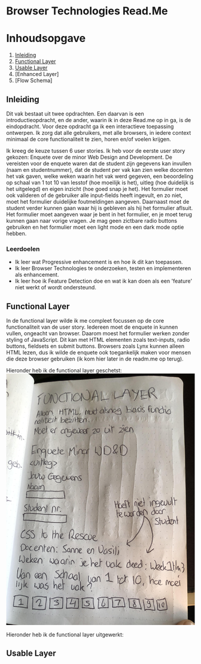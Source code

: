 # Browser Technologies Read.Me

# Inhoudsopgave
1.  [Inleiding](#inleiding)
2.  [Functional Layer](#functional-layer)
3.  [Usable Layer](#usable-layer)
4.  [Enhanced Layer]
5.  [Flow Schema]

## Inleiding <a name="inleiding"></a>
Dit vak bestaat uit twee opdrachten. Een daarvan is een introductieopdracht, en de ander, waarin ik in deze Read.me op in ga, is de eindopdracht. Voor deze opdracht ga ik een interactieve toepassing ontwerpen. Ik zorg dat alle gebruikers, met alle browsers, in iedere context minimaal de core functionaliteit te zien, horen en/of voelen krijgen.

Ik kreeg de keuze tussen 6 user stories. Ik heb voor de eerste user story gekozen: Enquete over de minor Web Design and Development. De vereisten voor de enquete waren dat de student zijn gegevens kan invullen (naam en studentnummer), dat de student per vak kan zien welke docenten het vak gaven, welke weken waarin het vak werd gegeven, een beoordeling op schaal van 1 tot 10 van lesstof (hoe moeilijk is het), uitleg (hoe duidelijk is het uitgelegd) en eigen inzicht (hoe goed snap je het). Het formulier moet ook valideren of de gebruiker alle input-fields heeft ingevult, en zo niet, moet het formulier duidelijke foutmeldingen aangeven. Daarnaast moet de student verder kunnen gaan waar hij is gebleven als hij het formulier aflsuit. Het formulier moet aangeven waar je bent in het formulier, en je moet terug kunnen gaan naar vorige vragen. Je mag geen zictbare radio buttons gebruiken en het formulier moet een light mode en een dark mode optie hebben.

### Leerdoelen
- Ik leer wat Progressive enhancement is en hoe ik dit kan toepassen.
- Ik leer Browser Technologies te onderzoeken, testen en implementeren als enhancement.
- Ik leer hoe ik Feature Detection doe en wat ik kan doen als een 'feature' niet werkt of wordt ondersteund.

## Functional Layer <a name="functional-layer"></a>
In de functional layer wilde ik me compleet focussen op de core functionaliteit van de user story. Iedereen moet de enquete in kunnen vullen, ongeacht van browser. Daarom moest het formulier werken zonder styling of JavaScript. Dit kan met HTML elementen zoals text-inputs, radio buttons, fieldsets en submit buttons. Browsers zoals Lynx kunnen alleen HTML lezen, dus ik wilde de enquete ook toegankelijk maken voor mensen die deze browser gebruiken (ik kom hier later in de readm.me op terug).

Hieronder heb ik de functional layer geschetst:
<img src="/img-readme/functional-layer.jpg" width=600px>

Hieronder heb ik de functional layer uitgewerkt:
<img src="" width=600px>

## Usable Layer <a name="usable-layer"></a>
